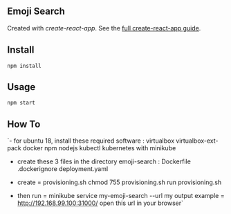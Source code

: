 Emoji Search
---

Created with *create-react-app*. See the [full create-react-app guide](https://github.com/facebookincubator/create-react-app/blob/master/packages/react-scripts/template/README.md).



Install
---

`npm install`



Usage
---

`npm start`



How To
---

`- for ubuntu 18,  install these required software :
virtualbox virtualbox-ext-pack
docker
npm
nodejs
kubectl
kubernetes with minikube

- create these 3 files in the directory emoji-search :
Dockerfile
.dockerignore
deployment.yaml

- create = provisioning.sh
chmod 755 provisioning.sh
run provisioning.sh

- then run = minikube service my-emoji-search --url
my output example = http://192.168.99.100:31000/
open this url in your browser`


